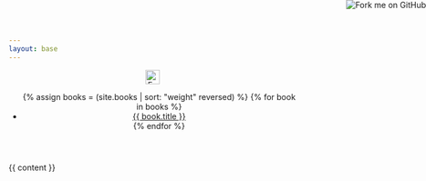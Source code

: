 ```yaml
---
layout: base
---
```

<header class="navbar docs-nav">
  <a href="https://github.com/formio/help.form.io"><img style="position: absolute; top: 0; right: 0; border: 0;" src="https://camo.githubusercontent.com/e7bbb0521b397edbd5fe43e7f760759336b5e05f/68747470733a2f2f73332e616d617a6f6e6177732e636f6d2f6769746875622f726962626f6e732f666f726b6d655f72696768745f677265656e5f3030373230302e706e67" alt="Fork me on GitHub" data-canonical-src="https://s3.amazonaws.com/github/ribbons/forkme_right_green_007200.png"></a>
  <div class="container">
    <div class="navbar-header">
      <a class="navbar-brand" href="/">
        <img height="25px;" alt="Form.io" src="{{ site.baseUrl }}/assets/formio-logo.png">
      </a>
    </div>
    <ul class="nav navbar-nav">
      {% assign books = (site.books | sort: "weight" reversed) %}
      {% for book in books %}
      <li><a href="{{ site.baseUrl }}/{{ book.book }}/{% if book.default-section %}{{ book.default-section }}{% endif %}">{{ book.title }}</a></li>
      {% endfor %}
    </ul>
  </div>
</header>

{{ content }}
